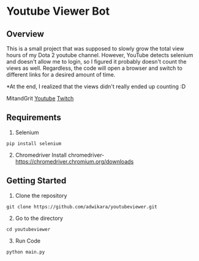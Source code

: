# Youtube Viewer Bot

## Overview
This is a small project that was supposed to slowly grow the total view hours of my Dota 2 youtube channel. However, YouTube detects selenium and doesn't allow me to login, so I figured it probably doesn't count the views as well. Regardless, the code will open a browser and switch to different links for a desired amount of time.

*At the end, I realized that the views didn't really ended up counting :D

MitandGrit
[Youtube](https://www.youtube.com/channel/UCkuS0aydLFKHCV8jmGFEovg)
[Twitch](https://www.twitch.tv/mitandgrit)

## Requirements
1. Selenium
```
pip install selenium

```
2. Chromedriver
Install chromedriver-https://chromedriver.chromium.org/downloads

## Getting Started
1. Clone the repository
```
git clone https://github.com/adwikara/youtubeviewer.git

```
2. Go to the directory
```
cd youtubeviewer
```
3. Run Code
```
python main.py

```
